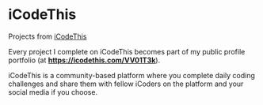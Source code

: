 # iCodeThis
Projects from [iCodeThis](https://icodethis.com)

Every project I complete on iCodeThis becomes part of my public profile portfolio (at **https://icodethis.com/VV01T3k**).

iCodeThis is a community-based platform where you complete daily coding challenges and share them with fellow iCoders on the platform and your social media if you choose.
